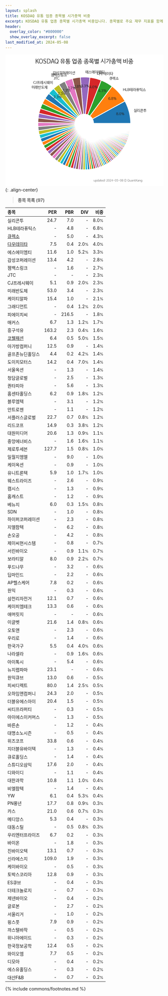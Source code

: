 ```yaml
---
layout: splash
title: KOSDAQ 유통 업종 종목별 시가총액 비중
excerpt: KOSDAQ 유통 업종 종목별 시가총액 비중입니다. 종목별로 주요 재무 지표를 함께 표시합니다.
header:
  overlay_color: "#800000"
  show_overlay_excerpt: false
last_modified_at: 2024-05-08
---
```



![KOSDAQ 유통 업종 종목별 시가총액 비중](/stats/sector/images/kosdaq_업종_유통_종목.png){: .align-center}


> **종목 목록 (97)**<a id="list"></a>

| **종목** | **PER** | **PBR** | **DIV** | **비중** |
| :------- | ------: | ------: | ------: | -------: |
| 실리콘투 | 24.7 | 7.0 | - | 8.0<small>%</small> |
| HLB테라퓨틱스 | - | 4.8 | - | 6.8<small>%</small> |
| [큐렉소](/060280/) | - | 5.0 | - | 4.3<small>%</small> |
| [다우데이타](/032190/) | 7.5 | 0.4 | 2.0<small>%</small> | 4.0<small>%</small> |
| 에스에이엠티 | 11.6 | 1.0 | 5.2<small>%</small> | 3.3<small>%</small> |
| 감성코퍼레이션 | 13.4 | 4.2 | - | 2.8<small>%</small> |
| 젬백스링크 | - | 1.6 | - | 2.7<small>%</small> |
| JTC | - | - | - | 2.3<small>%</small> |
| CJ프레시웨이 | 5.1 | 0.9 | 2.0<small>%</small> | 2.3<small>%</small> |
| 미래반도체 | 53.0 | 3.4 | - | 2.3<small>%</small> |
| 케이티알파 | 15.4 | 1.0 | - | 2.1<small>%</small> |
| 그래디언트 | - | 0.4 | 1.2<small>%</small> | 2.0<small>%</small> |
| 피에이치씨 | - | 216.5 | - | 1.8<small>%</small> |
| 매커스 | 6.7 | 1.3 | 1.2<small>%</small> | 1.7<small>%</small> |
| 흥구석유 | 163.2 | 2.3 | 0.4<small>%</small> | 1.6<small>%</small> |
| [코웰패션](/033290/) | 6.4 | 0.5 | 5.0<small>%</small> | 1.5<small>%</small> |
| 아가방컴퍼니 | 12.5 | 0.9 | - | 1.4<small>%</small> |
| 골프존뉴딘홀딩스 | 4.4 | 0.2 | 4.2<small>%</small> | 1.4<small>%</small> |
| 도이치모터스 | 14.2 | 0.4 | 7.0<small>%</small> | 1.4<small>%</small> |
| 서울옥션 | - | 1.3 | - | 1.4<small>%</small> |
| 청담글로벌 | - | 2.5 | - | 1.3<small>%</small> |
| 퀀타피아 | - | 5.6 | - | 1.3<small>%</small> |
| 홈센타홀딩스 | 6.2 | 0.9 | 1.8<small>%</small> | 1.2<small>%</small> |
| 블루엠텍 | - | 3.1 | - | 1.2<small>%</small> |
| 안트로젠 | - | 1.1 | - | 1.2<small>%</small> |
| 서플러스글로벌 | 22.7 | 0.7 | 0.8<small>%</small> | 1.2<small>%</small> |
| 리드코프 | 14.9 | 0.3 | 3.8<small>%</small> | 1.2<small>%</small> |
| 대원미디어 | 20.6 | 1.3 | 0.9<small>%</small> | 1.1<small>%</small> |
| 중앙에너비스 | - | 1.6 | 1.6<small>%</small> | 1.1<small>%</small> |
| 제로투세븐 | 127.7 | 1.5 | 0.8<small>%</small> | 1.0<small>%</small> |
| 일월지엠엘 | - | 9.0 | - | 1.0<small>%</small> |
| 케이옥션 | - | 0.9 | - | 1.0<small>%</small> |
| 유니트론텍 | 5.9 | 1.0 | 1.7<small>%</small> | 1.0<small>%</small> |
| 웨스트라이즈 | - | 2.6 | - | 0.9<small>%</small> |
| 캠시스 | - | 1.3 | - | 0.9<small>%</small> |
| 홈캐스트 | - | 1.2 | - | 0.9<small>%</small> |
| 베뉴지 | 6.0 | 0.3 | 1.5<small>%</small> | 0.8<small>%</small> |
| SDN | - | 1.0 | - | 0.8<small>%</small> |
| 하이퍼코퍼레이션 | - | 2.3 | - | 0.8<small>%</small> |
| 지엘팜텍 | - | 6.2 | - | 0.8<small>%</small> |
| 손오공 | - | 4.2 | - | 0.8<small>%</small> |
| 제이씨현시스템 | - | 0.8 | - | 0.7<small>%</small> |
| 서린바이오 | - | 0.9 | 1.1<small>%</small> | 0.7<small>%</small> |
| 보라티알 | 8.0 | 0.9 | 2.2<small>%</small> | 0.7<small>%</small> |
| 푸드나무 | - | 3.2 | - | 0.6<small>%</small> |
| 딥마인드 | - | 2.2 | - | 0.6<small>%</small> |
| AP헬스케어 | 7.8 | 0.2 | - | 0.6<small>%</small> |
| 원익 | - | 0.3 | - | 0.6<small>%</small> |
| 삼천리자전거 | 12.1 | 0.7 | - | 0.6<small>%</small> |
| 케이피엠테크 | 13.3 | 0.6 | - | 0.6<small>%</small> |
| 애머릿지 | - | - | - | 0.6<small>%</small> |
| 이글벳 | 21.6 | 1.4 | 0.8<small>%</small> | 0.6<small>%</small> |
| 오토앤 | - | 2.3 | - | 0.6<small>%</small> |
| 우리로 | - | 1.4 | - | 0.6<small>%</small> |
| 한국가구 | 5.5 | 0.4 | 4.0<small>%</small> | 0.6<small>%</small> |
| 나라셀라 | - | 0.9 | 1.6<small>%</small> | 0.6<small>%</small> |
| 아이톡시 | - | 5.4 | - | 0.6<small>%</small> |
| 뉴지랩파마 | 23.1 | - | - | 0.6<small>%</small> |
| 원익큐브 | 13.0 | 0.6 | - | 0.5<small>%</small> |
| 피씨디렉트 | 80.0 | 1.4 | 2.5<small>%</small> | 0.5<small>%</small> |
| 오하임앤컴퍼니 | 24.3 | 2.0 | - | 0.5<small>%</small> |
| 더블유에스아이 | 20.4 | 1.5 | - | 0.5<small>%</small> |
| 씨티프라퍼티 | - | 0.3 | - | 0.5<small>%</small> |
| 아이에스이커머스 | - | 1.3 | - | 0.5<small>%</small> |
| 바른손 | - | 1.2 | - | 0.4<small>%</small> |
| 대명소노시즌 | - | 0.5 | - | 0.4<small>%</small> |
| 위즈코프 | 33.8 | 0.6 | - | 0.4<small>%</small> |
| 지더블유바이텍 | - | 1.3 | - | 0.4<small>%</small> |
| 큐로홀딩스 | - | 1.4 | - | 0.4<small>%</small> |
| 스튜디오삼익 | 17.6 | 2.0 | - | 0.4<small>%</small> |
| 디와이디 | - | 1.1 | - | 0.4<small>%</small> |
| 대한과학 | 10.8 | 1.1 | 1.0<small>%</small> | 0.4<small>%</small> |
| 비엘팜텍 | - | 1.4 | - | 0.4<small>%</small> |
| YW | 6.1 | 0.4 | 5.3<small>%</small> | 0.4<small>%</small> |
| PN풍년 | 17.7 | 0.8 | 0.9<small>%</small> | 0.3<small>%</small> |
| 카스 | 21.0 | 0.6 | 0.7<small>%</small> | 0.3<small>%</small> |
| 메디앙스 | 5.3 | 0.4 | - | 0.3<small>%</small> |
| 대동스틸 | - | 0.5 | 0.8<small>%</small> | 0.3<small>%</small> |
| 우리엔터프라이즈 | 6.7 | 0.2 | - | 0.3<small>%</small> |
| 바이온 | - | 1.8 | - | 0.3<small>%</small> |
| 진바이오텍 | 13.1 | 0.7 | - | 0.3<small>%</small> |
| 신라에스지 | 109.0 | 1.9 | - | 0.3<small>%</small> |
| 케이바이오 | - | 0.5 | - | 0.3<small>%</small> |
| 토박스코리아 | 12.8 | 0.9 | - | 0.3<small>%</small> |
| ES큐브 | - | 0.4 | - | 0.3<small>%</small> |
| 더테크놀로지 | - | 0.7 | - | 0.3<small>%</small> |
| 제넨바이오 | - | 0.4 | - | 0.2<small>%</small> |
| 글로본 | - | 2.7 | - | 0.2<small>%</small> |
| 서울리거 | - | 1.0 | - | 0.2<small>%</small> |
| 윙스풋 | 7.9 | 0.9 | - | 0.2<small>%</small> |
| 까스텔바작 | - | 0.5 | - | 0.2<small>%</small> |
| 위니아에이드 | - | 0.3 | - | 0.2<small>%</small> |
| 한국정보공학 | 12.4 | 0.5 | - | 0.2<small>%</small> |
| 와이오엠 | 7.7 | 0.5 | - | 0.2<small>%</small> |
| 디모아 | - | 0.4 | - | 0.2<small>%</small> |
| 에스유홀딩스 | - | 0.3 | - | 0.2<small>%</small> |
| 대산F&B | - | 0.7 | - | 0.2<small>%</small> |

{% include commons/footnotes.md %}